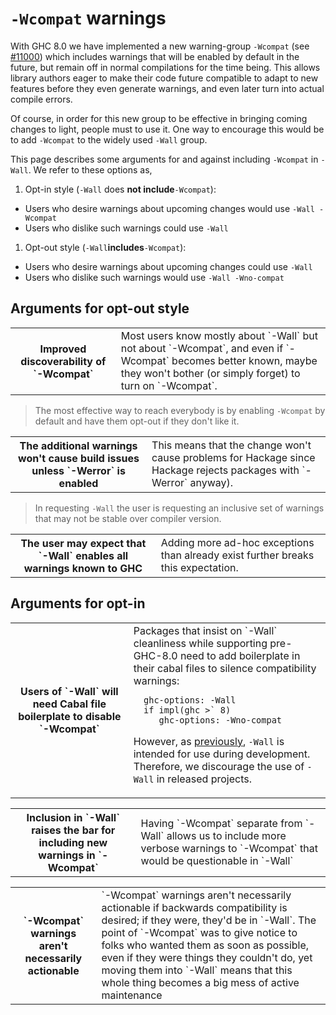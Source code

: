 # `-Wcompat` warnings


With GHC 8.0 we have implemented a new warning-group `-Wcompat` (see
[\#11000](https://gitlab.haskell.org//ghc/ghc/issues/11000)) which includes warnings that will be enabled by default in the
future, but remain off in normal compilations for the time
being. This allows library authors eager to make their code future
compatible to adapt to new features before they even generate
warnings, and even later turn into actual compile errors.


Of course, in order for this new group to be effective in bringing coming changes to light, people must to use it. One way to encourage this would be to add `-Wcompat` to the widely used `-Wall` group.


This page describes some arguments for and against including `-Wcompat` in `-Wall`. We refer to these options as,

1. Opt-in style  (`-Wall` does **not include**`-Wcompat`):

  - Users who desire warnings about upcoming changes would use `-Wall -Wcompat`
  - Users who dislike such warnings could use `-Wall`

1. Opt-out style (`-Wall`**includes**`-Wcompat`):

  - Users who desire warnings about upcoming changes could use `-Wall`
  - Users who dislike such warnings would use `-Wall -Wno-compat`

## Arguments **for opt-out style**

<table><tr><th>Improved discoverability of `-Wcompat`</th>
<td>
Most users know mostly about `-Wall` but not about
`-Wcompat`, and even if `-Wcompat` becomes better known, maybe they
won't bother (or simply forget) to turn on `-Wcompat`.
</td></tr></table>

>
> The most effective way to reach everybody is by enabling `-Wcompat`
> by default and have them opt-out if they don't like it.

<table><tr><th>The additional warnings won't cause build issues unless `-Werror` is enabled</th>
<td>
This means that the change won't cause problems for Hackage since Hackage rejects packages with `-Werror` anyway).
</td></tr></table>

>
> In requesting `-Wall` the user is requesting an inclusive set of warnings that may not be stable over compiler version.

<table><tr><th>The user may expect that `-Wall` enables all warnings known to GHC</th>
<td>
Adding more ad-hoc exceptions than already exist further breaks this expectation.
</td></tr></table>

## Arguments **for opt-in**

<table><tr><th>Users of `-Wall` will need Cabal file boilerplate to disable `-Wcompat`</th>
<td>
Packages that insist on `-Wall` cleanliness while supporting pre-GHC-8.0 need to add boilerplate
in their cabal files to silence compatibility warnings:

```wiki
  ghc-options: -Wall
  if impl(ghc >` 8)
     ghc-options: -Wno-compat
```

However, as [ previously](https://mail.haskell.org/pipermail/ghc-devs/2016-January/010955.html|stated),
`-Wall` is intended for use during development. Therefore, we discourage the use of `-Wall`
in released projects.
</td></tr></table>

<table><tr><th>Inclusion in `-Wall` raises the bar for including new warnings in `-Wcompat`</th>
<td>
Having `-Wcompat` separate from `-Wall` allows us to include
more verbose warnings to `-Wcompat` that would be questionable in `-Wall`</td></tr></table>

<table><tr><th>`-Wcompat` warnings aren't necessarily actionable</th>
<td>`-Wcompat` warnings aren't necessarily actionable if backwards
compatibility is desired; if they were, they'd be in `-Wall`. The
point of `-Wcompat` was to give notice to folks who wanted them as soon
as possible, even if they were things they couldn't do, yet moving
them into `-Wall` means that this whole thing becomes a big mess of
active maintenance
</td></tr></table>